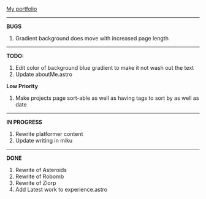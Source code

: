 [My portfolio](https://icewav3.github.io/)

---
**BUGS**

1. Gradient background does move with increased page length

---


**TODO:**

1. Edit color of background blue gradient to make it not wash out the text
2. Update aboutMe.astro

**Low Priority**

1. Make projects page sort-able as well as having tags to sort by as well as date

---
**IN PROGRESS**

1. Rewrite platformer content
2. Update writing in miku

---
**DONE**

1. Rewrite of Asteroids
3. Rewrite of Robomb
4. Rewrite of Zlorp
5. Add Latest work to experience.astro